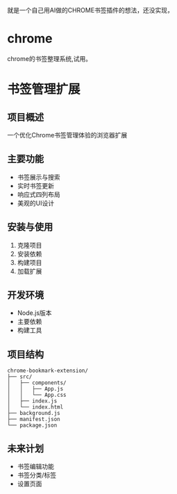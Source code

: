 就是一个自己用AI做的CHROME书签插件的想法，还没实现，

# chrome
chrome的书签整理系统,试用。
# 书签管理扩展

## 项目概述
一个优化Chrome书签管理体验的浏览器扩展

## 主要功能
- 书签展示与搜索
- 实时书签更新
- 响应式四列布局
- 美观的UI设计

## 安装与使用
1. 克隆项目
2. 安装依赖
3. 构建项目
4. 加载扩展

## 开发环境
- Node.js版本
- 主要依赖
- 构建工具

## 项目结构
```
chrome-bookmark-extension/
├── src/
│   ├── components/
│   │   ├── App.js
│   │   └── App.css
│   ├── index.js
│   └── index.html
├── background.js
├── manifest.json
└── package.json
```

## 未来计划
- 书签编辑功能
- 书签分类/标签
- 设置页面
